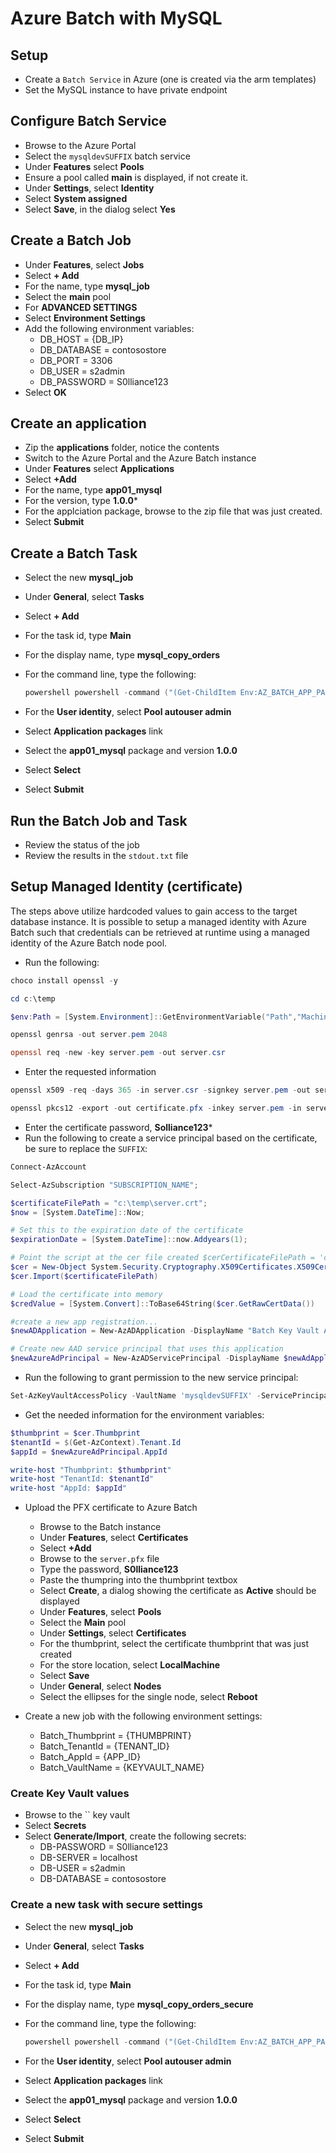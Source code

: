 # Azure Batch with MySQL

## Setup

- Create a `Batch Service` in Azure (one is created via the arm templates)
- Set the MySQL instance to have private endpoint

## Configure Batch Service

- Browse to the Azure Portal
- Select the `mysqldevSUFFIX` batch service
- Under **Features** select **Pools**
- Ensure a pool called **main** is displayed, if not create it.
- Under **Settings**, select **Identity**
- Select **System assigned**
- Select **Save**, in the dialog select **Yes**

## Create a Batch Job

- Under **Features**, select **Jobs**
- Select **+ Add**
- For the name, type **mysql_job**
- Select the **main** pool
- For **ADVANCED SETTINGS**
- Select **Environment Settings**
- Add the following environment variables:
  - DB_HOST = {DB_IP}
  - DB_DATABASE = contosostore
  - DB_PORT = 3306
  - DB_USER = s2admin
  - DB_PASSWORD = S0lliance123
- Select **OK**

## Create an application

- Zip the **applications** folder, notice the contents
- Switch to the Azure Portal and the Azure Batch instance
- Under **Features** select **Applications**
- Select **+Add**
- For the name, type **app01_mysql**
- For the version, type **1.0.0***
- For the applciation package, browse to the zip file that was just created.
- Select **Submit**

## Create a Batch Task

- Select the new **mysql_job**
- Under **General**, select **Tasks**
- Select **+ Add**
- For the task id, type **Main**
- For the display name, type **mysql_copy_orders**
- For the command line, type the following:

    ```powershell
    powershell powershell -command ("(Get-ChildItem Env:AZ_BATCH_APP_PACKAGE_app01_mysql#1.0.0).Value" + '\applications\mysql_copy_orders.ps1')
    ```

- For the **User identity**, select **Pool autouser admin**
- Select **Application packages** link
- Select the **app01_mysql** package and version **1.0.0**
- Select **Select**
- Select **Submit**

## Run the Batch Job and Task

- Review the status of the job
- Review the results in the `stdout.txt` file

## Setup Managed Identity (certificate)

The steps above utilize hardcoded values to gain access to the target database instance.  It is possible to setup a managed identity with Azure Batch such that credentials can be retrieved at runtime using a managed identity of the Azure Batch node pool.

- Run the following:

```powershell
choco install openssl -y

cd c:\temp

$env:Path = [System.Environment]::GetEnvironmentVariable("Path","Machine") + ";C:\Program Files\OpenSSL-Win64\bin"

openssl genrsa -out server.pem 2048

openssl req -new -key server.pem -out server.csr
```

- Enter the requested information

```PowerShell
openssl x509 -req -days 365 -in server.csr -signkey server.pem -out server.crt

openssl pkcs12 -export -out certificate.pfx -inkey server.pem -in server.crt

```

- Enter the certificate password, **Solliance123***
- Run the following to create a service principal based on the certificate, be sure to replace the `SUFFIX`:

```powershell
Connect-AzAccount

Select-AzSubscription "SUBSCRIPTION_NAME";

$certificateFilePath = "c:\temp\server.crt";
$now = [System.DateTime]::Now;

# Set this to the expiration date of the certificate
$expirationDate = [System.DateTime]::now.Addyears(1);

# Point the script at the cer file created $cerCertificateFilePath = 'c:\temp\batchcertificate.cer'
$cer = New-Object System.Security.Cryptography.X509Certificates.X509Certificate2
$cer.Import($certificateFilePath)

# Load the certificate into memory
$credValue = [System.Convert]::ToBase64String($cer.GetRawCertData())

#create a new app registration...
$newADApplication = New-AzADApplication -DisplayName "Batch Key Vault Access" -certValue $credValue -StartDate $cer.NotBefore -EndDate $cer.NotAfter

# Create new AAD service principal that uses this application
$newAzureAdPrincipal = New-AzADServicePrincipal -DisplayName $newAdApplication.AppId -CertValue $credValue -StartDate $cer.NotBefore -EndDate $cer.NotAfter;
```

- Run the following to grant permission to the new service principal:

```PowerShell
Set-AzKeyVaultAccessPolicy -VaultName 'mysqldevSUFFIX' -ServicePrincipalName $newAzureAdPrincipal.AppId -PermissionsToSecrets 'Get'
```

- Get the needed information for the environment variables:

```PowerShell
$thumbprint = $cer.Thumbprint
$tenantId = $(Get-AzContext).Tenant.Id
$appId = $newAzureAdPrincipal.AppId

write-host "Thumbprint: $thumbprint"
write-host "TenantId: $tenantId"
write-host "AppId: $appId"

```

- Upload the PFX certificate to Azure Batch
  - Browse to the Batch instance
  - Under **Features**, select **Certificates**
  - Select **+Add**
  - Browse to the `server.pfx` file
  - Type the password, **S0lliance123**
  - Paste the thumpring into the thumbprint textbox
  - Select **Create**, a dialog showing the certificate as **Active** should be displayed
  - Under **Features**, select **Pools**
  - Select the **Main** pool
  - Under **Settings**, select **Certificates**
  - For the thumbprint, select the certificate thumbprint that was just created
  - For the store location, select **LocalMachine**
  - Select **Save**
  - Under **General**, select **Nodes**
  - Select the ellipses for the single node, select **Reboot**

- Create a new job with the following environment settings:
  - Batch_Thumbprint = {THUMBPRINT}
  - Batch_TenantId = {TENANT_ID}
  - Batch_AppId = {APP_ID}
  - Batch_VaultName = {KEYVAULT_NAME}

### Create Key Vault values

- Browse to the `` key vault
- Select **Secrets**
- Select **Generate/Import**, create the following secrets:
  - DB-PASSWORD = S0lliance123
  - DB-SERVER = localhost
  - DB-USER = s2admin
  - DB-DATABASE = contosostore

### Create a new task with secure settings

- Select the new **mysql_job**
- Under **General**, select **Tasks**
- Select **+ Add**
- For the task id, type **Main**
- For the display name, type **mysql_copy_orders_secure**
- For the command line, type the following:

    ```powershell
    powershell powershell -command ("(Get-ChildItem Env:AZ_BATCH_APP_PACKAGE_app01_mysql#1.0.0).Value" + '\applications\mysql_copy_orders_secure.ps1')
    ```

- For the **User identity**, select **Pool autouser admin**
- Select **Application packages** link
- Select the **app01_mysql** package and version **1.0.0**
- Select **Select**
- Select **Submit**
